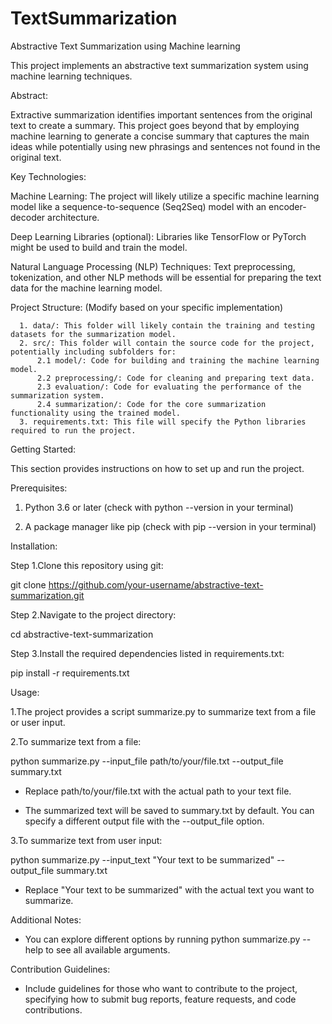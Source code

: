 # TextSummarization
Abstractive Text Summarization using Machine learning

This project implements an abstractive text summarization system using machine learning techniques.

Abstract:

Extractive summarization identifies important sentences from the original text to create a summary. This project goes beyond that by employing machine learning to generate a 
concise summary that captures the main ideas while potentially using new phrasings and sentences not found in the original text.

Key Technologies:

Machine Learning: The project will likely utilize a specific machine learning model like a sequence-to-sequence (Seq2Seq) model with an encoder-decoder architecture.

Deep Learning Libraries (optional): Libraries like TensorFlow or PyTorch might be used to build and train the model.

Natural Language Processing (NLP) Techniques: Text preprocessing, tokenization, and other NLP methods will be essential for preparing the text data for the machine learning model.

Project Structure: (Modify based on your specific implementation)

      1. data/: This folder will likely contain the training and testing datasets for the summarization model.
      2. src/: This folder will contain the source code for the project, potentially including subfolders for: 
          2.1 model/: Code for building and training the machine learning model.
          2.2 preprocessing/: Code for cleaning and preparing text data.
          2.3 evaluation/: Code for evaluating the performance of the summarization system.
          2.4 summarization/: Code for the core summarization functionality using the trained model.
      3. requirements.txt: This file will specify the Python libraries required to run the project.

Getting Started:

This section provides instructions on how to set up and run the project.

Prerequisites:

1. Python 3.6 or later (check with python --version in your terminal)

2. A package manager like pip (check with pip --version in your terminal)

Installation:

Step 1.Clone this repository using git:

git clone https://github.com/your-username/abstractive-text-summarization.git

Step 2.Navigate to the project directory:

cd abstractive-text-summarization

Step 3.Install the required dependencies listed in requirements.txt:

pip install -r requirements.txt

Usage:

1.The project provides a script summarize.py to summarize text from a file or user input.

2.To summarize text from a file:

python summarize.py --input_file path/to/your/file.txt --output_file summary.txt

* Replace path/to/your/file.txt with the actual path to your text file.

* The summarized text will be saved to summary.txt by default. You can specify a different output file with the --output_file option.

3.To summarize text from user input:

python summarize.py --input_text "Your text to be summarized" --output_file summary.txt

* Replace "Your text to be summarized" with the actual text you want to summarize.

Additional Notes:

* You can explore different options by running python summarize.py --help to see all available arguments.

Contribution Guidelines:

* Include guidelines for those who want to contribute to the project, specifying how to submit bug reports, feature requests, and code contributions.
